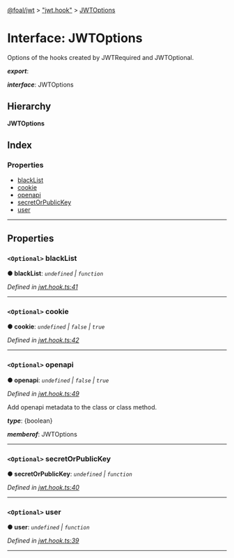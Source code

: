 [@foal/jwt](../README.md) > ["jwt.hook"](../modules/_jwt_hook_.md) > [JWTOptions](../interfaces/_jwt_hook_.jwtoptions.md)

# Interface: JWTOptions

Options of the hooks created by JWTRequired and JWTOptional.

*__export__*: 

*__interface__*: JWTOptions

## Hierarchy

**JWTOptions**

## Index

### Properties

* [blackList](_jwt_hook_.jwtoptions.md#blacklist)
* [cookie](_jwt_hook_.jwtoptions.md#cookie)
* [openapi](_jwt_hook_.jwtoptions.md#openapi)
* [secretOrPublicKey](_jwt_hook_.jwtoptions.md#secretorpublickey)
* [user](_jwt_hook_.jwtoptions.md#user)

---

## Properties

<a id="blacklist"></a>

### `<Optional>` blackList

**● blackList**: *`undefined` \| `function`*

*Defined in [jwt.hook.ts:41](https://github.com/FoalTS/foal/blob/70cc46bd/packages/jwt/src/jwt.hook.ts#L41)*

___
<a id="cookie"></a>

### `<Optional>` cookie

**● cookie**: *`undefined` \| `false` \| `true`*

*Defined in [jwt.hook.ts:42](https://github.com/FoalTS/foal/blob/70cc46bd/packages/jwt/src/jwt.hook.ts#L42)*

___
<a id="openapi"></a>

### `<Optional>` openapi

**● openapi**: *`undefined` \| `false` \| `true`*

*Defined in [jwt.hook.ts:49](https://github.com/FoalTS/foal/blob/70cc46bd/packages/jwt/src/jwt.hook.ts#L49)*

Add openapi metadata to the class or class method.

*__type__*: {boolean}

*__memberof__*: JWTOptions

___
<a id="secretorpublickey"></a>

### `<Optional>` secretOrPublicKey

**● secretOrPublicKey**: *`undefined` \| `function`*

*Defined in [jwt.hook.ts:40](https://github.com/FoalTS/foal/blob/70cc46bd/packages/jwt/src/jwt.hook.ts#L40)*

___
<a id="user"></a>

### `<Optional>` user

**● user**: *`undefined` \| `function`*

*Defined in [jwt.hook.ts:39](https://github.com/FoalTS/foal/blob/70cc46bd/packages/jwt/src/jwt.hook.ts#L39)*

___

